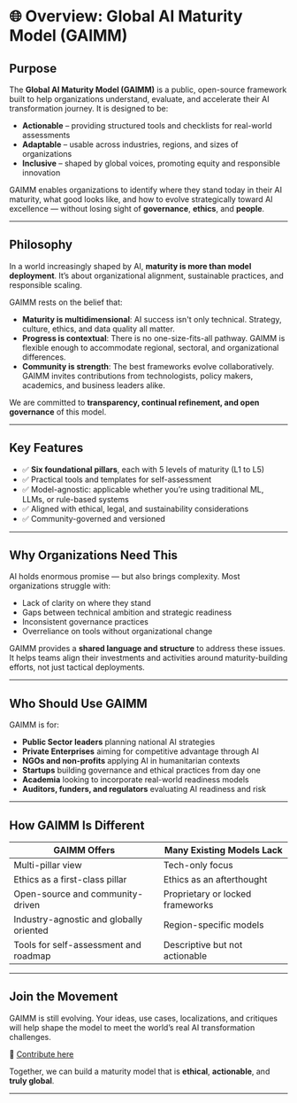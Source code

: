 # 🌐 Overview: Global AI Maturity Model (GAIMM)

## Purpose

The **Global AI Maturity Model (GAIMM)** is a public, open-source framework built to help organizations understand, evaluate, and accelerate their AI transformation journey. It is designed to be:

- **Actionable** – providing structured tools and checklists for real-world assessments
- **Adaptable** – usable across industries, regions, and sizes of organizations
- **Inclusive** – shaped by global voices, promoting equity and responsible innovation

GAIMM enables organizations to identify where they stand today in their AI maturity, what good looks like, and how to evolve strategically toward AI excellence — without losing sight of **governance**, **ethics**, and **people**.

---

## Philosophy

In a world increasingly shaped by AI, **maturity is more than model deployment**. It’s about organizational alignment, sustainable practices, and responsible scaling.

GAIMM rests on the belief that:

- **Maturity is multidimensional**: AI success isn't only technical. Strategy, culture, ethics, and data quality all matter.
- **Progress is contextual**: There is no one-size-fits-all pathway. GAIMM is flexible enough to accommodate regional, sectoral, and organizational differences.
- **Community is strength**: The best frameworks evolve collaboratively. GAIMM invites contributions from technologists, policy makers, academics, and business leaders alike.

We are committed to **transparency, continual refinement, and open governance** of this model.

---

## Key Features

- ✅ **Six foundational pillars**, each with 5 levels of maturity (L1 to L5)
- ✅ Practical tools and templates for self-assessment
- ✅ Model-agnostic: applicable whether you’re using traditional ML, LLMs, or rule-based systems
- ✅ Aligned with ethical, legal, and sustainability considerations
- ✅ Community-governed and versioned

---

## Why Organizations Need This

AI holds enormous promise — but also brings complexity. Most organizations struggle with:

- Lack of clarity on where they stand
- Gaps between technical ambition and strategic readiness
- Inconsistent governance practices
- Overreliance on tools without organizational change

GAIMM provides a **shared language and structure** to address these issues. It helps teams align their investments and activities around maturity-building efforts, not just tactical deployments.

---

## Who Should Use GAIMM

GAIMM is for:

- **Public Sector leaders** planning national AI strategies
- **Private Enterprises** aiming for competitive advantage through AI
- **NGOs and non-profits** applying AI in humanitarian contexts
- **Startups** building governance and ethical practices from day one
- **Academia** looking to incorporate real-world readiness models
- **Auditors, funders, and regulators** evaluating AI readiness and risk

---

## How GAIMM Is Different

| GAIMM Offers | Many Existing Models Lack |
|--------------|---------------------------|
| Multi-pillar view | Tech-only focus |
| Ethics as a first-class pillar | Ethics as an afterthought |
| Open-source and community-driven | Proprietary or locked frameworks |
| Industry-agnostic and globally oriented | Region-specific models |
| Tools for self-assessment and roadmap | Descriptive but not actionable |

---

## Join the Movement

GAIMM is still evolving. Your ideas, use cases, localizations, and critiques will help shape the model to meet the world’s real AI transformation challenges.

🔗 [Contribute here](https://github.com/jags-programming/Global-AI-Maturity-Model)

Together, we can build a maturity model that is **ethical**, **actionable**, and **truly global**.

---
